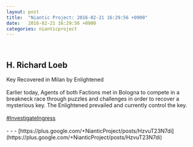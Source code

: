 ```yaml
---
layout: post
title:  "Niantic Project: 2016-02-21 16:29:56 +0900"
date:   2016-02-21 16:29:56 +0900
categories: nianticproject
---
```

<div class="shared"><br /><h2>H. Richard Loeb</h2>Key Recovered in Milan by Enlightened<br /><br />Earlier today, Agents of both Factions met in Bologna to compete in a breakneck race through puzzles and challenges in order to recover a mysterious key. The Enlightened prevailed and currently control the key.<br /><br /><a rel="nofollow" class="ot-hashtag" href="https://plus.google.com/s/%23InvestigateIngress">#InvestigateIngress</a><br /><br /></div>
- - -
[https://plus.google.com/+NianticProject/posts/HzvuT23N7di](https://plus.google.com/+NianticProject/posts/HzvuT23N7di)
